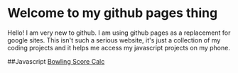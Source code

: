 # Welcome to my github pages thing

Hello! I am very new to github. I am using github pages as a replacement for google sites. This isn't such a serious website, it's just a collection of my coding projects and it helps me access my javascript projects on my phone.

##Javascript
[Bowling Score Calc](bowlingScoreCalc.html)
